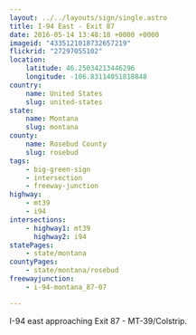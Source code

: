 ```yaml
---
layout: ../../layouts/sign/single.astro
title: I-94 East - Exit 87
date: 2016-05-14 13:48:18 +0000 +0000
imageid: "4335121018732657219"
flickrid: "27297055102"
location:
    latitude: 46.25034213446296
    longitude: -106.83114051818848
country:
    name: United States
    slug: united-states
state:
    name: Montana
    slug: montana
county:
    name: Rosebud County
    slug: rosebud
tags:
    - big-green-sign
    - intersection
    - freeway-junction
highway:
    - mt39
    - i94
intersections:
    - highway1: mt39
      highway2: i94
statePages:
    - state/montana
countyPages:
    - state/montana/rosebud
freewayjunction:
    - i-94-montana_87-07

---
```

I-94 east approaching Exit 87 - MT-39/Colstrip.